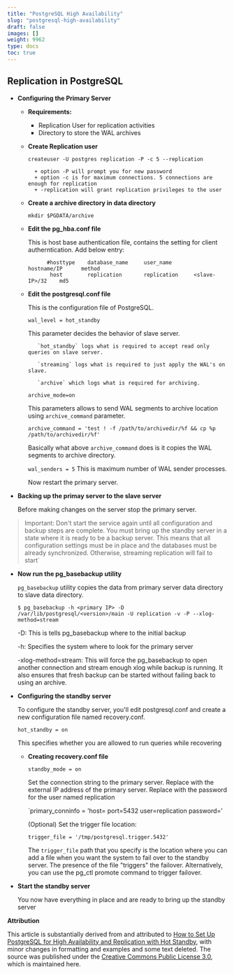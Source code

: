 ```yaml
---
title: "PostgreSQL High Availability"
slug: "postgresql-high-availability"
draft: false
images: []
weight: 9962
type: docs
toc: true
---
```


## Replication in PostgreSQL
 - **Configuring the Primary Server**

    - **Requirements:**

        + Replication User for replication activities
        + Directory to store the WAL archives

    - **Create Replication user**

        `createuser -U postgres replication -P -c 5 --replication`
        
            + option -P will prompt you for new password
            + option -c is for maximum connections. 5 connections are enough for replication
            + -replication will grant replication privileges to the user

    + **Create a archive directory in data directory**
            
        `mkdir $PGDATA/archive`

    + **Edit the pg_hba.conf file**
        
        This is host base authentication file, contains the setting for client autherntication. Add below entry:
        
                #hosttype    database_name     user_name       hostname/IP      method
                 host        replication       replication     <slave-IP>/32    md5

   + **Edit the postgresql.conf file**
      
        This is the configuration file of PostgreSQL.
        
        `wal_level = hot_standby`

        This parameter decides the behavior of slave server.
        
            `hot_standby` logs what is required to accept read only queries on slave server.
        
            `streaming` logs what is required to just apply the WAL's on slave.
        
            `archive` which logs what is required for archiving.
        
        `archive_mode=on`
              
        This parameters allows to send WAL segments to archive location using `archive_command` parameter.

        `archive_command = 'test ! -f /path/to/archivedir/%f && cp %p /path/to/archivedir/%f'`
        
        Basically what above `archive_command` does is it copies the WAL segments to archive directory.

        `wal_senders = 5`
        This is maximum number of WAL sender processes.

        Now restart the primary server.
    
    
+ **Backing up the primay server to the slave server**

     Before making changes on the server stop the primary server.

> Important: Don't start the service again until all configuration and
> backup steps are complete. You must bring up the standby server in a
> state where it is ready to be a backup server. This means that all
> configuration settings must be in place and the databases must be
> already synchronized. Otherwise, streaming replication will fail to
> start`

   + **Now run the pg_basebackup utility**

        `pg_basebackup` utility copies the data from primary server data directory to slave data directory.

        `$ pg_basebackup -h <primary IP> -D /var/lib/postgresql/<version>/main -U replication -v -P --xlog-method=stream`

    

        -D: This is tells pg_basebackup where to the initial backup
    
        -h: Specifies the system where to look for the primary server

        -xlog-method=stream: This will force the pg_basebackup to open another connection and stream enough xlog while backup is running.
                             It also ensures that fresh backup can be started without failing back to using an archive.

+ **Configuring the standby server**

    To configure the standby server, you'll edit postgresql.conf and create a new configuration file named recovery.conf.

    `hot_standby = on`

    This specifies whether you are allowed to run queries while recovering

    + **Creating recovery.conf file**

        `standby_mode = on`

        Set the connection string to the primary server. Replace <primary-external-IP> with the external IP address of the primary server. Replace <password> with the password for the user named replication

        `primary_conninfo = 'host=<primary-external-IP> port=5432 user=replication password=<password>'

        (Optional) Set the trigger file location:

        `trigger_file = '/tmp/postgresql.trigger.5432'`

        The `trigger_file` path that you specify is the location where you can add a file when you want the system to fail over to the standby server. The presence of the file "triggers" the failover. Alternatively, you can use the pg_ctl promote command to trigger failover.
          
+ **Start the standby server**
        
     You now have everything in place and are ready to bring up the standby server
                
**Attribution**

This article is substantially derived from and attributed to [How to Set Up PostgreSQL for High Availability and Replication with Hot Standby][1], with minor changes in formatting and examples and some text deleted. The source was published under the [Creative Commons Public License 3.0][2], which is maintained here.


  [1]: https://cloud.google.com/solutions/setup-postgres-hot-standby#create_a_user_for_replication
  [2]: https://creativecommons.org/licenses/by/3.0/

